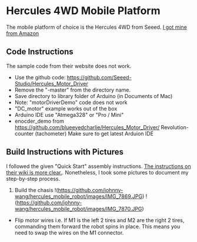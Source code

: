 # Hercules 4WD Mobile Platform

The mobile platform of choice is the Hercules 4WD from Seeed. [I got mine from Amazon](
https://www.amazon.com/Skeleton-Bot-Hercules-Robotic-Platform/dp/B01N4AGPTN/ref=sr_1_2?ie=UTF8&qid=1508102110&sr=8-2&keywords=hercules+4wd)

## Code Instructions
The sample code from their website does not work.
* Use the github code: https://github.com/Seeed-Studio/Hercules_Motor_Driver
* Remove the "-master" from the directory name.
* Save directory to library folder of Arduino (in Documents of Mac)
* Note: "motorDriverDemo" code does not work
* "DC_motor" example works out of the box 
* Arduino IDE use "Atmega328" or "Pro / Mini"
* enocder_demo from https://github.com/blueeyedcharlie/Hercules_Motor_Driver/
  Revolution-counter (tachometer)
  Make sure to get latest Arduion IDE 

## Build Instructions with Pictures

I followed the given "Quick Start" assembly instructions. [The instructions on their wiki is more clear.](http://wiki.seeed.cc/Skeleton_Bot-4WD_hercules_mobile_robotic_platform/). Nonetheless, I took some pictures to document my step-by-step process.

1. Build the chasis
!(https://github.com/johnny-wang/hercules_mobile_robot/images/IMG_7869.JPG)
!(https://github.com/johnny-wang/hercules_mobile_robot/images/IMG_7870.JPG)

* Flip motor wires 
 i.e. If M1 is the left 2 tires and M2 are the right 2 tires, commanding them forward the robot spins in place.
      This means you need to swap the wires on the M1 connector.
